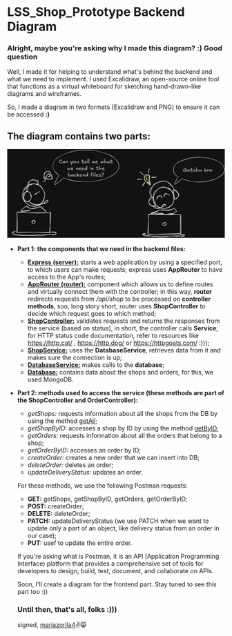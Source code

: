 # LSS_Shop_Prototype Backend Diagram

### Alright, maybe you're asking why I made this diagram? :) Good question

Well, I made it for helping to understand what's behind the backend and what we need to implement. I used Excalidraw, an open-source online tool that functions as a virtual whiteboard for sketching hand-drawn-like diagrams and wireframes.

So, I made a diagram in two formats (Excalidraw and PNG) to ensure it can be accessed **:)**

## The diagram contains two parts:
<p align="center">
  <img src="GotchuBro.png" alt="Logo" width="600">
</p>

- **Part 1: the components that we need in the backend files:**

    - <ins>**Express (server):**</ins> starts a web application by using a specified port, to which users can make requests; express uses **AppRouter** to have access to the App's routes;
    - <ins>**AppRouter (router):**</ins> component which allows us to define routes and virtually connect them with the controller; in this way, **router** redirects requests from */api/shop* to be processed on **controller methods**, soo, long story short, router uses **ShopController** to decide which request goes to which method;
    - <ins>**ShopController:**</ins> validates requests and returns the responses from the service (based on status), in short, the controller calls **Service**; for HTTP status code documentation, refer to resources like https://http.cat/ , https://http.dog/ or https://httpgoats.com/ :)));
    - <ins>**ShopService:**</ins> uses the **DatabaseService**, retrieves data from it and makes sure the connection is up;
    - <ins>**DatabaseService:**</ins> makes calls to the **database**;
    - <ins>**Database:**</ins> contains data about the shops and orders, for this, we used MongoDB.




- **Part 2: methods used to access the service (these methods are part of the ShopController and OrderController):**
   - *getShops:* requests information about all the shops from the DB by using the method <ins>getAll</ins>;
   - *getShopByID:* accesses a shop by ID by using the method <ins>getByID</ins>;
   - *getOrders:* requests information about all the orders that belong to a shop;
   - *getOrderByID:* accesses an order by ID;
   - *createOrder:* creates a new order that we can insert into DB;
   - *deleteOrder:* deletes an order;
   - *updateDeliveryStatus:* updates an order.

   For these methods, we use the following Postman requests:
   - **GET:** getShops, getShopByID, getOrders, getOrderByID;
   - **POST:** createOrder;
   - **DELETE:** deleteOrder;
   - **PATCH:** updateDeliveryStatus (we use PATCH when we want to update only a part of an object, like delivery status from an order in our case);
   - **PUT:** usef to update the entire order.

   If you're asking what is Postman, it is an API (Application Programming Interface) platform that provides a comprehensive set of tools for developers to design, build, test, document, and collaborate on APIs.

   Soon, I'll create a diagram for the frontend part. Stay tuned to see this part too :)) 
   
   ### Until then, that's all, folks :)))
   signed, [mariazorila4](https://github.com/mariazorila4)✌️😸